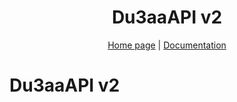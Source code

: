 <h1 align="center">Du3aaAPI v2</h1>
<p align="center">
    <a href="https://du3aa.rest">Home page</a>
    |
    <a href="https://docs.du3aa.rest">Documentation</a>
</p>

# Du3aaAPI v2